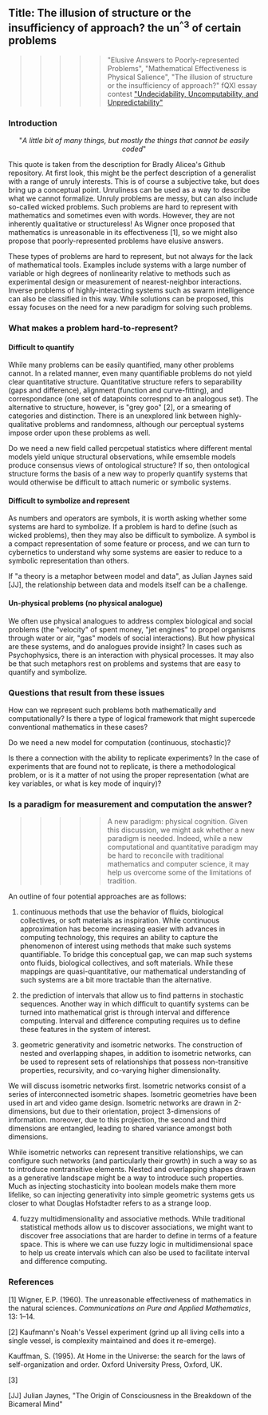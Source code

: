 ## Title: The illusion of structure or the insufficiency of approach? the un<sup>^3</sup> of certain problems 

>>>>> "Elusive Answers to Poorly-represented Problems", "Mathematical Effectiveness is Physical Salience", "The illusion of structure or the insufficiency of approach?"
>>>>> fQXI essay contest ["Undecidability, Uncomputability, and Unpredictability"](https://fqxi.org/community/essay/rules) 
     
### Introduction  
<p align="center">
          "<i>A little bit of many things, but mostly the things that cannot be easily coded</i>" 
</p>
     
This quote is taken from the description for Bradly Alicea's Github repository. At first look, this might be the perfect description of a generalist with a range of unruly interests. This is of course a subjective take, but does bring up a conceptual point. Unruliness can be used as a way to describe what we cannot formalize. Unruly problems are messy, but can also include so-called wicked problems. Such problems are hard to represent with mathematics and sometimes even with words. However, they are not inherently qualitative or structureless! As Wigner once proposed that mathematics is unreasonable in its effectiveness [1], so we might also propose that poorly-represented problems have elusive answers.  

These types of problems are hard to represent, but not always for the lack of mathematical tools. Examples include systems with a large number of variable or high degrees of nonlinearity relative to methods such as experimental design or measurement of nearest-neighbor interactions. Inverse problems of highly-interacting systems such as swarm intelligence can also be classified in this way. While solutions can be proposed, this essay focuses on the need for a new paradigm for solving such problems.

### What makes a problem hard-to-represent?

#### Difficult to quantify
While many problems can be easily quantified, many other problems cannot. In a related manner, even many quantifiable problems do not yield clear quantitative structure. Quantitative structure refers to separability (gaps and difference), alignment (function and curve-fitting), and correspondance (one set of datapoints correspnd to an analogous set). The alternative to structure, however, is "grey goo" [2], or a smearing of categories and distinction. There is an unexplored link between highly-qualitative problems and randomness, although our perceptual systems impose order upon these problems as well. 

Do we need a new field called percpetual statistics where different mental models yield unique structural observations, while emsemble models produce consensus views of ontological structure? If so, then ontological structure forms the basis of a new way to properly quantify systems that would otherwise be difficult to attach numeric or symbolic systems.  

#### Difficult to symbolize and represent
As numbers and operators are symbols, it is worth asking whether some systems are hard to symbolize. If a problem is hard to define (such as wicked problems), then they may also be difficult to symbolize. A symbol is a compact representation of some feature or process, and we can turn to cybernetics to understand why some systems are easier to reduce to a symbolic representation than others. 

If "a theory is a metaphor between model and data", as Julian Jaynes said [JJ], the relationship between data and models itself can be a challenge. 

#### Un-physical problems (no physical analogue)  
We often use physical analogues to address complex biological and social problems (the "velocity" of spent money, "jet engines" to propel organisms through water or air, "gas" models of social interactions). But how physical are these systems, and do analogues provide insight? In cases such as Psychophysics, there is an interaction with physical processes. It may also be that such metaphors rest on problems and systems that are easy to quantify and symbolize.  

### Questions that result from these issues  

How can we represent such problems both mathematically and computationally? Is there a type of logical framework that might supercede conventional mathematics in these cases?

Do we need a new model for computation (continuous, stochastic)?  

Is there a connection with the ability to replicate experiments? In the case of experiments that are found not to replicate, is there a methodological problem, or is it a matter of not using the proper representation (what are key variables, or what is key mode of inquiry)? 

### Is a paradigm for measurement and computation the answer? 
>>>>> A new paradigm: physical cognition. Given this discussion, we might ask whether a new paradigm is needed. Indeed, while a new computational and quantitative paradigm may be hard to reconcile with traditional mathematics and computer science, it may help us overcome some of the limitations of tradition.

An outline of four potential approaches are as follows:

1) continuous methods that use the behavior of fluids, biological collectives, or soft materials as inspiration.
While continuous approximation has become increasing easier with advances in computing technology, this requires an ability to capture the phenomenon of interest using methods that make such systems quantifiable. To bridge this conceptual gap, we can map such systems onto fluids, biological collectives, and soft materials. While these mappings are quasi-quantitative, our mathematical understanding of such systems are a bit more tractable than the alternative.


2) the prediction of intervals that allow us to find patterns in stochastic sequences.
Another way in which difficult to quantify systems can be turned into mathematical grist is through interval and difference computing. Interval and difference computing requires us to define these features in the system of interest. 


3) geometric generativity and isometric networks.
The construction of nested and overlapping shapes, in addition to isometric networks, can be used to represent sets of relationships that possess non-transitive properties, recursivity, and co-varying higher dimensionality. 
     
We will discuss isometric networks first. Isometric networks consist of a series of interconnected isometric shapes. Isometric geometries have been used in art and video game design. Isometric networks are drawn in 2-dimensions, but due to their orientation, project 3-dimensions of information. moreover, due to this projection, the second and third dimensions are entangled, leading to shared variance amongst both dimensions.

While isometric networks can represent transitive relationships, we can configure such networks (and particularly their growth) in such a way so as to introduce nontransitive elements. Nested and overlapping shapes drawn as a generative landscape might be a way to introduce such properties. Much as injecting stochasticity into boolean models make them more lifelike, so can injecting generativity into simple geometric systems gets us closer to what Douglas Hofstadter refers to as a strange loop. 
     

4) fuzzy multidimensionality and associative methods.
While traditional statistical methods allow us to discover associations, we might want to discover free associations that are harder to define in terms of a feature space. This is where we can use fuzzy logic in multidimensional space to help us create intervals which can also be used to facilitate interval and difference computing.

### References
[1] Wigner, E.P. (1960). The unreasonable effectiveness of mathematics in the natural sciences. _Communications on Pure and Applied Mathematics_, 13: 1–14. 

[2] Kaufmann's Noah's Vessel experiment (grind up all living cells into a single vessel, is complexity maintained and does it re-emerge). 

Kauffman, S. (1995). At Home in the Universe: the search for the laws of self-organization and order. Oxford University Press, Oxford, UK.

[3]

[JJ] Julian Jaynes, "The Origin of Consciousness in the Breakdown of the Bicameral Mind"
